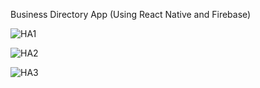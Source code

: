 Business Directory App (Using React Native and Firebase)

![HA1](https://github.com/user-attachments/assets/f28d1618-082a-4c7f-8b54-7ce4fc4c27ac)


![HA2](https://github.com/user-attachments/assets/676666a8-7e37-4e2d-8d50-4717c390cde3)


![HA3](https://github.com/user-attachments/assets/585901f9-ea6d-4971-9eae-1cec9f3aac5f)
